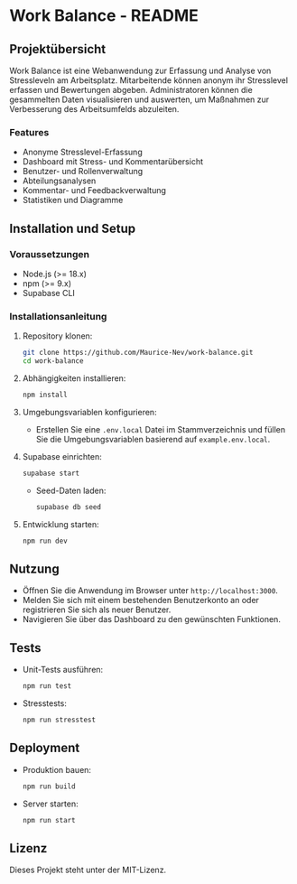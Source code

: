 # Work Balance - README

## Projektübersicht

Work Balance ist eine Webanwendung zur Erfassung und Analyse von Stressleveln am Arbeitsplatz. Mitarbeitende können anonym ihr Stresslevel erfassen und Bewertungen abgeben. Administratoren können die gesammelten Daten visualisieren und auswerten, um Maßnahmen zur Verbesserung des Arbeitsumfelds abzuleiten.

### Features

- Anonyme Stresslevel-Erfassung
- Dashboard mit Stress- und Kommentarübersicht
- Benutzer- und Rollenverwaltung
- Abteilungsanalysen
- Kommentar- und Feedbackverwaltung
- Statistiken und Diagramme

## Installation und Setup

### Voraussetzungen

- Node.js (>= 18.x)
- npm (>= 9.x)
- Supabase CLI

### Installationsanleitung

1. Repository klonen:

   ```bash
   git clone https://github.com/Maurice-Nev/work-balance.git
   cd work-balance
   ```

2. Abhängigkeiten installieren:

   ```bash
   npm install
   ```

3. Umgebungsvariablen konfigurieren:

   - Erstellen Sie eine `.env.local` Datei im Stammverzeichnis und füllen Sie die Umgebungsvariablen basierend auf `example.env.local`.

4. Supabase einrichten:

   ```bash
   supabase start
   ```

   - Seed-Daten laden:
     ```bash
     supabase db seed
     ```

5. Entwicklung starten:
   ```bash
   npm run dev
   ```

## Nutzung

- Öffnen Sie die Anwendung im Browser unter `http://localhost:3000`.
- Melden Sie sich mit einem bestehenden Benutzerkonto an oder registrieren Sie sich als neuer Benutzer.
- Navigieren Sie über das Dashboard zu den gewünschten Funktionen.

## Tests

- Unit-Tests ausführen:
  ```bash
  npm run test
  ```
- Stresstests:
  ```bash
  npm run stresstest
  ```

## Deployment

- Produktion bauen:
  ```bash
  npm run build
  ```
- Server starten:
  ```bash
  npm run start
  ```

## Lizenz

Dieses Projekt steht unter der MIT-Lizenz.
